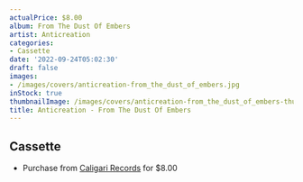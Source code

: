 ```yaml
---
actualPrice: $8.00
album: From The Dust Of Embers
artist: Anticreation
categories:
- Cassette
date: '2022-09-24T05:02:30'
draft: false
images:
- /images/covers/anticreation-from_the_dust_of_embers.jpg
inStock: true
thumbnailImage: /images/covers/anticreation-from_the_dust_of_embers-thumb.jpg
title: Anticreation - From The Dust Of Embers
---
```


## Cassette
* Purchase from [Caligari Records](https://caligarirecords.storenvy.com/products/36139984-anticreation-from-the-dust-of-embers) for $8.00
